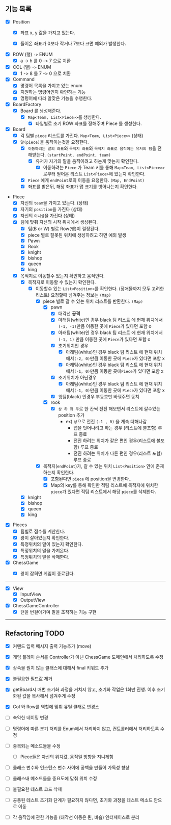 ## 기능 목록

- [x] Position
    - [x] 좌표 x, y 값을 가지고 있는다.
    - [x] 들어온 좌표가 0보다 작거나 7보다 크면 예외가 발생한다.


- [x] ROW (행) `->` ENUM
    - [x] a -> h 를 0 -> 7 으로 치환

- [x] COL (열) `->` ENUM
    - [x] 1 -> 8 를 7 -> 0 으로 치환

- [x] Command
    - [x] 명령어 목록을 가지고 있는 enum
    - [x] 지원하는 명령어인지 확인하는 기능
    - [x] 명령어에 따라 알맞은 기능을 수행한다.

- [x] BoardFactory
    - [x] Board 를 생성해준다.
        - [x] `Map<Team, List<Piece>>`를 생성한다.
            - [x] 타입별로 초기 ROW 좌표를 정해주며 Piece 를 생성한다.

- [x] Board
    - [x] 각 팀별 `piece` 리스트를 가진다. `Map<Team, List<Piece>>`  (상태)
    - [x] `말(piece)`을 움직이는것을 요청한다.
        - [x] `이동하려는 말의 좌표`와 `목적지 좌표`와 `목적지 좌표로 움직이는 유저의 팀`을 전해받는다. `(startPoint, endPoint, team)`
            - [x] 유저가 자기의 말을 움직이려고 하는게 맞는지 확인한다.
                - [x] 이동하려는 `Piece` 가 Team 키를 통해 `Map<Team, List<Piece>>` 로부터 얻어온 리스트 `List<Piece>`에 있는지 확인한다.
        - [x] `Piece` 에게 `endPoint`로의 이동을 요청한다. `(Map, EndPoint) `
        - [x] 좌표를 받은뒤, 해당 좌표가 맵 크기를 벗어나는지 확인한다.

- Piece
    - [x] 자신의 `team`을 가지고 있는다. (상태)
    - [x] 자기의 `position`을 가진다 (상태)
    - [x] 자신의 `이니셜`을 가진다 (상태)
    - [x] 팀에 맞춰 자신의 시작 위치에서 생성된다.
        - [x] 팀(B or W) 별로 Row(행)이 결정된다.
        - [x] piece 별로 잘못된 위치에 생성하려고 하면 예외 발생
        - [x] Pawn
        - [x] Rook
        - [x] knight
        - [x] bishop
        - [x] queen
        - [x] king
    - [x] 목적지로 이동할수 있는지 확인하고 움직인다.
        - [x] 목적지로 이동할 수 있는지 확인한다.
            - [x] 이동할수 있는 `List<Position>`를 확인한다. (장애물까지 모두 고려한 리스트) 요청할때 넘겨주는 정보는 `(Map)`
                - [x] piece 별로 갈 수 있는 위치 리스트를 반환한다. `(Map)`
                    - [x] pawn
                        - [x] 대각선 **공격**
                        - [x] 아래팀(white)인 경우 black 팀 리스트 에 현재 위치에서 `(-1, -1)`만큼 이동한 곳에 `Piece`가 있다면 포함 o
                        - [x] 아래팀(white)인 경우 black 팀 리스트 에 현재 위치에서`(-1, 1)` 만큼 이동한 곳에 `Piece`가 있다면 포함 o
                        - [x] 초기위치인 경우
                            - [x] 아래팀(white)인 경우 black 팀 리스트 에 현재 위치에서`(-2, 0)`만큼 이동한 곳에 `Piece`가 있다면 포함 x
                            - [x] 아래팀(white)인 경우 black 팀 리스트 에 현재 위치에서`(-1, 0)`만큼 이동한 곳에`Piece`가 있다면 포함 x
                        - [x] 초기위치가 아닌경우
                            - [x] 아래팀(white)인 경우 black 팀 리스트 에 현재 위치에서`(-1, 0)`만큼 이동한 곳에 `Piece`가 있다면 포함 x
                        - [x] 윗팀(black) 인경우 부등호만 바꿔주면 동치

                    - [x] rook
                        - [x] `상 하 좌 우`로 한 칸씩 전진 해보면서 리스트에 갈수있는 position 추가
                            - ex) `상`으로 전진 `(-1 , 0)` 을 계속 더해나감
                                - 맵을 벗어나려고 하는 경우 (리스트에 불포함) 루프 종료
                                - 전진 하려는 위치가 같은 편인 경우(리스트에 불포함) 루프 종료
                                - 전진 하려는 위치가 다른 편인 경우(리스트 포함) 루프 종료

                - [x] 목적지(`endPoint`)가, 갈 수 있는 위치 `List<Position>` 안에 존재하는지 확인한다.
                    - [x] 포함된다면 `piece` 에 position을 변경한다..
                    - [x] Map의 key를 통해 확인한 적팀 리스트에 목적지에 위치한 `piece`가 있다면 적팀 리스트에서 해당 `piece`를 삭제한다.

        - [x] knight
        - [x] bishop
        - [x] queen
        - [x] king

- [x] Pieces 
  - [x] 팀별로 점수를 계산한다.
  - [x] 왕이 살아있는지 확인한다.
  - [x] 특정위치의 말이 있는지 확인한다.
  - [x] 특정위치의 말을 가져온다.
  - [x] 특정위치의 말을 삭제한다. 

- [x] ChessGame
    - [x] 왕이 잡히면 게임이 종료된다.
  

---

- [x] View
    - [x] InputView
    - [x] OutputView

- [x] ChessGameController
    - [x] 턴을 번걸아가며 말을 조작하는 기능 구현

---

## Refactoring TODO

- [x] 커맨드 입력 메시지 출력 기능추가 (move)
- [x] 게임 플레이 순서를 Controller가 아닌 ChessGame 도메인에서 처리하도록 수정
- [x] 상속을 원치 않는 클래스에 대해서 final 키워드 추가
- [x] 불필요한 필드값 제거
- [x] getBoard시 매번 초기화 과정을 거치지 않고, 초기화 작업은 1회만 진행. 이후 초기화된 값을 복사해서 넘겨주게 수정
- [x] Col 와 Row를 역할에 맞춰 유틸 클래로 변경스
- [ ] 축약한 네이밍 변경
- [ ] 명령어에 따른 분기 처리를 Enum에서 처리하지 않고, 컨트롤러에서 처리하도록 수정
- [ ] 중복되는 메소드들을 수정
    - [ ] Piece들은 자신의 위치값, 움직일 방향을 지니게함
- [ ] 클래스 변수와 인스턴스 변수 사이에 공백을 만들어 가독성 향상
- [ ] 클래스내 메소드들을 중요도에 맞춰 위치 수정
- [ ] 불필요한 테스트 코드 삭제
- [ ] 공통된 테스트 초기화 단계가 필요하지 않다면, 초기화 과정을 테스트 메소드 안으로 이동
    

- [ ] 각 움직임에 관한 기능을 (대각선 이동은 퀸, 비숍) 인터페이스로 분리
